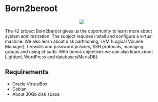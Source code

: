 # Born2beroot

<p align="center">
  <img src="https://github.com/DiAraz/42_school_projects/assets/128155906/e399867b-9433-4aa5-8d29-314c84d4816a" />
</p>


The 42 project Born2beroot gives us the opportunity to learn more about system administration. The subject requires install and configure a virtual machine. We also learn about disk partitioning, LVM (Logical Volume Manager), firewalls and password policies, SSH protocols, managing groups and using of sudo. With bonus objectives we can also learn about Lighttpd, WordPress and databases(MariaDB).

## Requirements
* Oracle VirtualBox
* Debian
* About 30Gb disk space